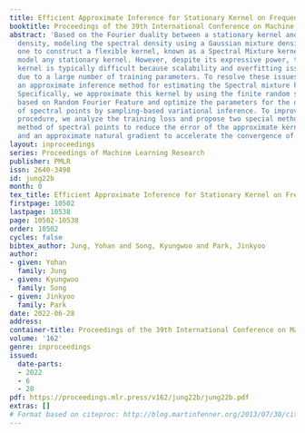 ```yaml
---
title: Efficient Approximate Inference for Stationary Kernel on Frequency Domain
booktitle: Proceedings of the 39th International Conference on Machine Learning
abstract: 'Based on the Fourier duality between a stationary kernel and its spectral
  density, modeling the spectral density using a Gaussian mixture density enables
  one to construct a flexible kernel, known as a Spectral Mixture kernel, that can
  model any stationary kernel. However, despite its expressive power, training this
  kernel is typically difficult because scalability and overfitting issues often arise
  due to a large number of training parameters. To resolve these issues, we propose
  an approximate inference method for estimating the Spectral mixture kernel hyperparameters.
  Specifically, we approximate this kernel by using the finite random spectral points
  based on Random Fourier Feature and optimize the parameters for the distribution
  of spectral points by sampling-based variational inference. To improve this inference
  procedure, we analyze the training loss and propose two special methods: a sampling
  method of spectral points to reduce the error of the approximate kernel in training,
  and an approximate natural gradient to accelerate the convergence of parameter inference.'
layout: inproceedings
series: Proceedings of Machine Learning Research
publisher: PMLR
issn: 2640-3498
id: jung22b
month: 0
tex_title: Efficient Approximate Inference for Stationary Kernel on Frequency Domain
firstpage: 10502
lastpage: 10538
page: 10502-10538
order: 10502
cycles: false
bibtex_author: Jung, Yohan and Song, Kyungwoo and Park, Jinkyoo
author:
- given: Yohan
  family: Jung
- given: Kyungwoo
  family: Song
- given: Jinkyoo
  family: Park
date: 2022-06-28
address:
container-title: Proceedings of the 39th International Conference on Machine Learning
volume: '162'
genre: inproceedings
issued:
  date-parts:
  - 2022
  - 6
  - 28
pdf: https://proceedings.mlr.press/v162/jung22b/jung22b.pdf
extras: []
# Format based on citeproc: http://blog.martinfenner.org/2013/07/30/citeproc-yaml-for-bibliographies/
---
```

